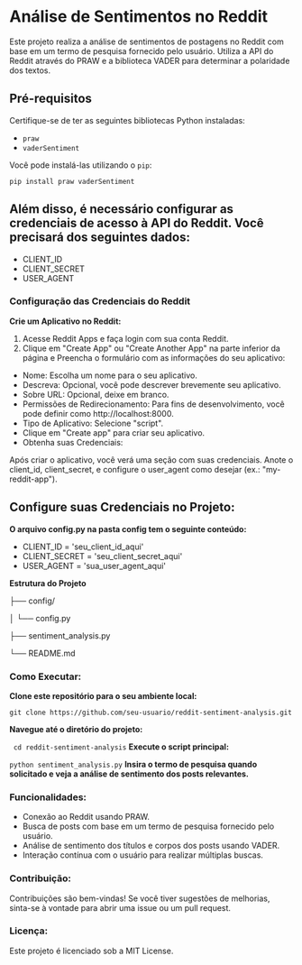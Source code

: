 # Análise de Sentimentos no Reddit

Este projeto realiza a análise de sentimentos de postagens no Reddit com base em um termo de pesquisa fornecido pelo usuário. Utiliza a API do Reddit através do PRAW e a biblioteca VADER para determinar a polaridade dos textos.

## Pré-requisitos

Certifique-se de ter as seguintes bibliotecas Python instaladas:

- `praw`
- `vaderSentiment`

Você pode instalá-las utilizando o `pip`:

```pip install praw vaderSentiment```

## Além disso, é necessário configurar as credenciais de acesso à API do Reddit. Você precisará dos seguintes dados:

- CLIENT_ID
- CLIENT_SECRET
- USER_AGENT

### Configuração das Credenciais do Reddit
**Crie um Aplicativo no Reddit:**

1. Acesse Reddit Apps e faça login com sua conta Reddit.
2. Clique em "Create App" ou "Create Another App" na parte inferior da página e Preencha o formulário com as informações do seu aplicativo:
- Nome: Escolha um nome para o seu aplicativo.
- Descreva: Opcional, você pode descrever brevemente seu aplicativo.
- Sobre URL: Opcional, deixe em branco.
- Permissões de Redirecionamento: Para fins de desenvolvimento, você pode definir como http://localhost:8000.
- Tipo de Aplicativo: Selecione "script".
- Clique em "Create app" para criar seu aplicativo.
- Obtenha suas Credenciais:

Após criar o aplicativo, você verá uma seção com suas credenciais.
Anote o client_id, client_secret, e configure o user_agent como desejar (ex.: "my-reddit-app").

## Configure suas Credenciais no Projeto:

**O arquivo config.py na pasta config tem o seguinte conteúdo:**
- CLIENT_ID = 'seu_client_id_aqui'
- CLIENT_SECRET = 'seu_client_secret_aqui'
- USER_AGENT = 'sua_user_agent_aqui'

**Estrutura do Projeto**

├── config/  
 
│   └── config.py  

├── sentiment_analysis.py  

└── README.md  

### Como Executar:
 **Clone este repositório para o seu ambiente local:**

```git clone https://github.com/seu-usuario/reddit-sentiment-analysis.git```

**Navegue até o diretório do projeto:**

``` cd reddit-sentiment-analysis``` 
**Execute o script principal:**

```python sentiment_analysis.py```
**Insira o termo de pesquisa quando solicitado e veja a análise de sentimento dos posts relevantes.**

###  Funcionalidades:
- Conexão ao Reddit usando PRAW.
- Busca de posts com base em um termo de pesquisa fornecido pelo usuário.
- Análise de sentimento dos títulos e corpos dos posts usando VADER.
- Interação contínua com o usuário para realizar múltiplas buscas.
### Contribuição: 
Contribuições são bem-vindas! Se você tiver sugestões de melhorias, sinta-se à vontade para abrir uma issue ou um pull request.

### Licença:
Este projeto é licenciado sob a MIT License.

